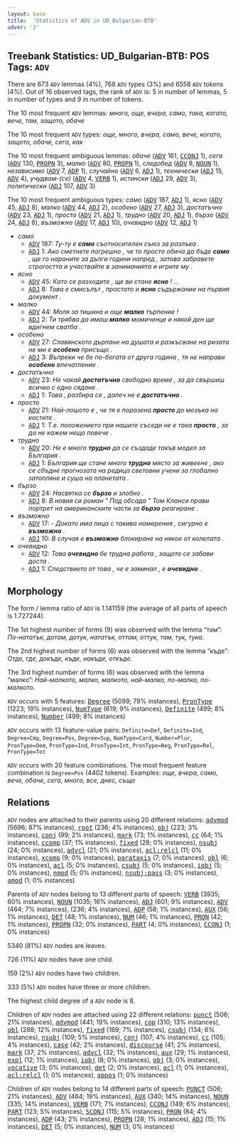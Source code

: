 ```yaml
---
layout: base
title:  'Statistics of ADV in UD_Bulgarian-BTB'
udver: '2'
---
```


## Treebank Statistics: UD_Bulgarian-BTB: POS Tags: `ADV`

There are 673 `ADV` lemmas (4%), 768 `ADV` types (3%) and 6558 `ADV` tokens (4%).
Out of 16 observed tags, the rank of `ADV` is: 5 in number of lemmas, 5 in number of types and 9 in number of tokens.

The 10 most frequent `ADV` lemmas: <em>много, още, вчера, само, така, когато, вече, там, защото, обаче</em>

The 10 most frequent `ADV` types:  <em>още, много, вчера, само, вече, когато, защото, обаче, сега, как</em>

The 10 most frequent ambiguous lemmas: <em>обаче</em> (<tt><a href="bg_btb-pos-ADV.html">ADV</a></tt> 161, <tt><a href="bg_btb-pos-CCONJ.html">CCONJ</a></tt> 1), <em>сега</em> (<tt><a href="bg_btb-pos-ADV.html">ADV</a></tt> 130, <tt><a href="bg_btb-pos-PROPN.html">PROPN</a></tt> 3), <em>малко</em> (<tt><a href="bg_btb-pos-ADV.html">ADV</a></tt> 80, <tt><a href="bg_btb-pos-PROPN.html">PROPN</a></tt> 1), <em>следобед</em> (<tt><a href="bg_btb-pos-ADV.html">ADV</a></tt> 8, <tt><a href="bg_btb-pos-NOUN.html">NOUN</a></tt> 1), <em>независимо</em> (<tt><a href="bg_btb-pos-ADV.html">ADV</a></tt> 7, <tt><a href="bg_btb-pos-ADP.html">ADP</a></tt> 1), <em>случайно</em> (<tt><a href="bg_btb-pos-ADV.html">ADV</a></tt> 6, <tt><a href="bg_btb-pos-ADJ.html">ADJ</a></tt> 1), <em>технически</em> (<tt><a href="bg_btb-pos-ADJ.html">ADJ</a></tt> 15, <tt><a href="bg_btb-pos-ADV.html">ADV</a></tt> 4), <em>учудвам-(се)</em> (<tt><a href="bg_btb-pos-ADV.html">ADV</a></tt> 4, <tt><a href="bg_btb-pos-VERB.html">VERB</a></tt> 1), <em>истински</em> (<tt><a href="bg_btb-pos-ADJ.html">ADJ</a></tt> 29, <tt><a href="bg_btb-pos-ADV.html">ADV</a></tt> 3), <em>политически</em> (<tt><a href="bg_btb-pos-ADJ.html">ADJ</a></tt> 107, <tt><a href="bg_btb-pos-ADV.html">ADV</a></tt> 3)

The 10 most frequent ambiguous types:  <em>само</em> (<tt><a href="bg_btb-pos-ADV.html">ADV</a></tt> 187, <tt><a href="bg_btb-pos-ADJ.html">ADJ</a></tt> 1), <em>ясно</em> (<tt><a href="bg_btb-pos-ADV.html">ADV</a></tt> 45, <tt><a href="bg_btb-pos-ADJ.html">ADJ</a></tt> 8), <em>малко</em> (<tt><a href="bg_btb-pos-ADV.html">ADV</a></tt> 44, <tt><a href="bg_btb-pos-ADJ.html">ADJ</a></tt> 2), <em>особено</em> (<tt><a href="bg_btb-pos-ADV.html">ADV</a></tt> 27, <tt><a href="bg_btb-pos-ADJ.html">ADJ</a></tt> 3), <em>достатъчно</em> (<tt><a href="bg_btb-pos-ADV.html">ADV</a></tt> 23, <tt><a href="bg_btb-pos-ADJ.html">ADJ</a></tt> 1), <em>просто</em> (<tt><a href="bg_btb-pos-ADV.html">ADV</a></tt> 21, <tt><a href="bg_btb-pos-ADJ.html">ADJ</a></tt> 1), <em>трудно</em> (<tt><a href="bg_btb-pos-ADV.html">ADV</a></tt> 20, <tt><a href="bg_btb-pos-ADJ.html">ADJ</a></tt> 1), <em>бързо</em> (<tt><a href="bg_btb-pos-ADV.html">ADV</a></tt> 24, <tt><a href="bg_btb-pos-ADJ.html">ADJ</a></tt> 8), <em>възможно</em> (<tt><a href="bg_btb-pos-ADV.html">ADV</a></tt> 17, <tt><a href="bg_btb-pos-ADJ.html">ADJ</a></tt> 10), <em>очевидно</em> (<tt><a href="bg_btb-pos-ADV.html">ADV</a></tt> 12, <tt><a href="bg_btb-pos-ADJ.html">ADJ</a></tt> 1)


* <em>само</em>
  * <tt><a href="bg_btb-pos-ADV.html">ADV</a></tt> 187: <em>Ту-ту е <b>само</b> съотносителен съюз за разлъка .</em>
  * <tt><a href="bg_btb-pos-ADJ.html">ADJ</a></tt> 1: <em>Ако сметнете погрешно , че то просто обича да бъде <b>само</b> , ще го нараните за дълги години напред , затова забравете строгостта и участвайте в заниманията и игрите му .</em>
* <em>ясно</em>
  * <tt><a href="bg_btb-pos-ADV.html">ADV</a></tt> 45: <em>Като се разходите , ще ви стане <b>ясно</b> ! ...</em>
  * <tt><a href="bg_btb-pos-ADJ.html">ADJ</a></tt> 8: <em>Това е смисълът , простото и <b>ясно</b> съдържание на първия документ .</em>
* <em>малко</em>
  * <tt><a href="bg_btb-pos-ADV.html">ADV</a></tt> 44: <em>Моля за тишина и още <b>малко</b> търпение !</em>
  * <tt><a href="bg_btb-pos-ADJ.html">ADJ</a></tt> 2: <em>Ти трябва да имаш <b>малко</b> момиченце и някой ден ще вдигнем сватба .</em>
* <em>особено</em>
  * <tt><a href="bg_btb-pos-ADV.html">ADV</a></tt> 27: <em>Славянското дърпане на душата и разкъсване на ризата не ми е <b>особено</b> присъщо .</em>
  * <tt><a href="bg_btb-pos-ADJ.html">ADJ</a></tt> 3: <em>Въпреки че бе по-богата от друга година , тя не направи <b>особено</b> впечатление .</em>
* <em>достатъчно</em>
  * <tt><a href="bg_btb-pos-ADV.html">ADV</a></tt> 23: <em>Не чакай <b>достатъчно</b> свободно време , за да свършиш всичко с едно сядане .</em>
  * <tt><a href="bg_btb-pos-ADJ.html">ADJ</a></tt> 1: <em>Това , разбира се , далеч не е <b>достатъчно</b> .</em>
* <em>просто</em>
  * <tt><a href="bg_btb-pos-ADV.html">ADV</a></tt> 21: <em>Най-лошото е , че тя е поразена <b>просто</b> до мозъка на костите .</em>
  * <tt><a href="bg_btb-pos-ADJ.html">ADJ</a></tt> 1: <em>Т.е. положението при нашите съседи не е така <b>просто</b> , за да не кажем нещо повече .</em>
* <em>трудно</em>
  * <tt><a href="bg_btb-pos-ADV.html">ADV</a></tt> 20: <em>Не е много <b>трудно</b> да се създаде такъв модел за България .</em>
  * <tt><a href="bg_btb-pos-ADJ.html">ADJ</a></tt> 1: <em>България ще стане много <b>трудно</b> място за живеене , ако се сбъдне прогнозата на редица световни учени за глобално затопляне и суша на планетата .</em>
* <em>бързо</em>
  * <tt><a href="bg_btb-pos-ADV.html">ADV</a></tt> 24: <em>Насвятка се <b>бързо</b> и злобно .</em>
  * <tt><a href="bg_btb-pos-ADJ.html">ADJ</a></tt> 8: <em>В новия си роман " Под обсада " Том Кланси прави портрет на американските части за <b>бързо</b> реагиране .</em>
* <em>възможно</em>
  * <tt><a href="bg_btb-pos-ADV.html">ADV</a></tt> 17: <em>- Докато има лица с такива намерения , сигурно е <b>възможно</b> .</em>
  * <tt><a href="bg_btb-pos-ADJ.html">ADJ</a></tt> 10: <em>В случая е <b>възможно</b> блокиране на някое от колелата .</em>
* <em>очевидно</em>
  * <tt><a href="bg_btb-pos-ADV.html">ADV</a></tt> 12: <em>Това <b>очевидно</b> бе трудна работа , защото се забави доста .</em>
  * <tt><a href="bg_btb-pos-ADJ.html">ADJ</a></tt> 1: <em>Следствието от това , че е заминал , е <b>очевидно</b> .</em>

## Morphology

The form / lemma ratio of `ADV` is 1.141159 (the average of all parts of speech is 1.727244).

The 1st highest number of forms (9) was observed with the lemma “там”: <em>По-нататък, дотам, дотук, нататък, оттам, оттук, там, тук, тука</em>.

The 2nd highest number of forms (6) was observed with the lemma “къде”: <em>Отде, где, докъде, къде, накъде, откъде</em>.

The 3rd highest number of forms (6) was observed with the lemma “малко”: <em>Най-малкото, малко, малкото, най-малко, по-малко, по-малкото</em>.

`ADV` occurs with 5 features: <tt><a href="bg_btb-feat-Degree.html">Degree</a></tt> (5099; 78% instances), <tt><a href="bg_btb-feat-PronType.html">PronType</a></tt> (1223; 19% instances), <tt><a href="bg_btb-feat-NumType.html">NumType</a></tt> (619; 9% instances), <tt><a href="bg_btb-feat-Definite.html">Definite</a></tt> (499; 8% instances), <tt><a href="bg_btb-feat-Number.html">Number</a></tt> (499; 8% instances)

`ADV` occurs with 13 feature-value pairs: `Definite=Def`, `Definite=Ind`, `Degree=Cmp`, `Degree=Pos`, `Degree=Sup`, `NumType=Card`, `Number=Plur`, `PronType=Dem`, `PronType=Ind`, `PronType=Int`, `PronType=Neg`, `PronType=Rel`, `PronType=Tot`

`ADV` occurs with 20 feature combinations.
The most frequent feature combination is `Degree=Pos` (4402 tokens).
Examples: <em>още, вчера, само, вече, обаче, сега, много, все, днес, също</em>


## Relations

`ADV` nodes are attached to their parents using 20 different relations: <tt><a href="bg_btb-dep-advmod.html">advmod</a></tt> (5696; 87% instances), <tt><a href="bg_btb-dep-root.html">root</a></tt> (236; 4% instances), <tt><a href="bg_btb-dep-obj.html">obj</a></tt> (223; 3% instances), <tt><a href="bg_btb-dep-conj.html">conj</a></tt> (99; 2% instances), <tt><a href="bg_btb-dep-mark.html">mark</a></tt> (73; 1% instances), <tt><a href="bg_btb-dep-cc.html">cc</a></tt> (64; 1% instances), <tt><a href="bg_btb-dep-ccomp.html">ccomp</a></tt> (37; 1% instances), <tt><a href="bg_btb-dep-fixed.html">fixed</a></tt> (28; 0% instances), <tt><a href="bg_btb-dep-nsubj.html">nsubj</a></tt> (24; 0% instances), <tt><a href="bg_btb-dep-advcl.html">advcl</a></tt> (21; 0% instances), <tt><a href="bg_btb-dep-acl-relcl.html">acl:relcl</a></tt> (11; 0% instances), <tt><a href="bg_btb-dep-xcomp.html">xcomp</a></tt> (9; 0% instances), <tt><a href="bg_btb-dep-parataxis.html">parataxis</a></tt> (7; 0% instances), <tt><a href="bg_btb-dep-obl.html">obl</a></tt> (6; 0% instances), <tt><a href="bg_btb-dep-acl.html">acl</a></tt> (5; 0% instances), <tt><a href="bg_btb-dep-csubj.html">csubj</a></tt> (5; 0% instances), <tt><a href="bg_btb-dep-iobj.html">iobj</a></tt> (5; 0% instances), <tt><a href="bg_btb-dep-nmod.html">nmod</a></tt> (5; 0% instances), <tt><a href="bg_btb-dep-nsubj-pass.html">nsubj:pass</a></tt> (3; 0% instances), <tt><a href="bg_btb-dep-amod.html">amod</a></tt> (1; 0% instances)

Parents of `ADV` nodes belong to 13 different parts of speech: <tt><a href="bg_btb-pos-VERB.html">VERB</a></tt> (3935; 60% instances), <tt><a href="bg_btb-pos-NOUN.html">NOUN</a></tt> (1035; 16% instances), <tt><a href="bg_btb-pos-ADJ.html">ADJ</a></tt> (601; 9% instances), <tt><a href="bg_btb-pos-ADV.html">ADV</a></tt> (464; 7% instances),  (236; 4% instances), <tt><a href="bg_btb-pos-ADP.html">ADP</a></tt> (58; 1% instances), <tt><a href="bg_btb-pos-AUX.html">AUX</a></tt> (56; 1% instances), <tt><a href="bg_btb-pos-DET.html">DET</a></tt> (48; 1% instances), <tt><a href="bg_btb-pos-NUM.html">NUM</a></tt> (46; 1% instances), <tt><a href="bg_btb-pos-PRON.html">PRON</a></tt> (42; 1% instances), <tt><a href="bg_btb-pos-PROPN.html">PROPN</a></tt> (32; 0% instances), <tt><a href="bg_btb-pos-PART.html">PART</a></tt> (4; 0% instances), <tt><a href="bg_btb-pos-CCONJ.html">CCONJ</a></tt> (1; 0% instances)

5340 (81%) `ADV` nodes are leaves.

726 (11%) `ADV` nodes have one child.

159 (2%) `ADV` nodes have two children.

333 (5%) `ADV` nodes have three or more children.

The highest child degree of a `ADV` node is 8.

Children of `ADV` nodes are attached using 22 different relations: <tt><a href="bg_btb-dep-punct.html">punct</a></tt> (506; 21% instances), <tt><a href="bg_btb-dep-advmod.html">advmod</a></tt> (441; 19% instances), <tt><a href="bg_btb-dep-cop.html">cop</a></tt> (310; 13% instances), <tt><a href="bg_btb-dep-obl.html">obl</a></tt> (288; 12% instances), <tt><a href="bg_btb-dep-fixed.html">fixed</a></tt> (169; 7% instances), <tt><a href="bg_btb-dep-csubj.html">csubj</a></tt> (134; 6% instances), <tt><a href="bg_btb-dep-nsubj.html">nsubj</a></tt> (109; 5% instances), <tt><a href="bg_btb-dep-conj.html">conj</a></tt> (107; 4% instances), <tt><a href="bg_btb-dep-cc.html">cc</a></tt> (105; 4% instances), <tt><a href="bg_btb-dep-case.html">case</a></tt> (42; 2% instances), <tt><a href="bg_btb-dep-discourse.html">discourse</a></tt> (41; 2% instances), <tt><a href="bg_btb-dep-mark.html">mark</a></tt> (37; 2% instances), <tt><a href="bg_btb-dep-advcl.html">advcl</a></tt> (32; 1% instances), <tt><a href="bg_btb-dep-aux.html">aux</a></tt> (29; 1% instances), <tt><a href="bg_btb-dep-expl.html">expl</a></tt> (12; 1% instances), <tt><a href="bg_btb-dep-iobj.html">iobj</a></tt> (8; 0% instances), <tt><a href="bg_btb-dep-obj.html">obj</a></tt> (3; 0% instances), <tt><a href="bg_btb-dep-vocative.html">vocative</a></tt> (3; 0% instances), <tt><a href="bg_btb-dep-det.html">det</a></tt> (2; 0% instances), <tt><a href="bg_btb-dep-acl.html">acl</a></tt> (1; 0% instances), <tt><a href="bg_btb-dep-acl-relcl.html">acl:relcl</a></tt> (1; 0% instances), <tt><a href="bg_btb-dep-appos.html">appos</a></tt> (1; 0% instances)

Children of `ADV` nodes belong to 14 different parts of speech: <tt><a href="bg_btb-pos-PUNCT.html">PUNCT</a></tt> (506; 21% instances), <tt><a href="bg_btb-pos-ADV.html">ADV</a></tt> (464; 19% instances), <tt><a href="bg_btb-pos-AUX.html">AUX</a></tt> (340; 14% instances), <tt><a href="bg_btb-pos-NOUN.html">NOUN</a></tt> (335; 14% instances), <tt><a href="bg_btb-pos-VERB.html">VERB</a></tt> (171; 7% instances), <tt><a href="bg_btb-pos-CCONJ.html">CCONJ</a></tt> (149; 6% instances), <tt><a href="bg_btb-pos-PART.html">PART</a></tt> (123; 5% instances), <tt><a href="bg_btb-pos-SCONJ.html">SCONJ</a></tt> (115; 5% instances), <tt><a href="bg_btb-pos-PRON.html">PRON</a></tt> (84; 4% instances), <tt><a href="bg_btb-pos-ADP.html">ADP</a></tt> (43; 2% instances), <tt><a href="bg_btb-pos-PROPN.html">PROPN</a></tt> (28; 1% instances), <tt><a href="bg_btb-pos-ADJ.html">ADJ</a></tt> (15; 1% instances), <tt><a href="bg_btb-pos-DET.html">DET</a></tt> (5; 0% instances), <tt><a href="bg_btb-pos-NUM.html">NUM</a></tt> (3; 0% instances)

